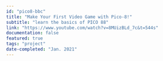 ```yaml
---
id: "pico8-bbc"
title: "Make Your First Video Game with Pico-8!"
subtitle: "learn the basics of PICO 88"
link: "https://www.youtube.com/watch?v=8MUizBLd_7c&t=544s"
documentation: false
featured: true
tags: "project"
date-completed: "Jan. 2021"
---
```

